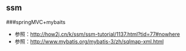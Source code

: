 ## ssm

###springMVC+mybaits

- 参照：http://how2j.cn/k/ssm/ssm-tutorial/1137.html?tid=77#nowhere
- 参照：http://www.mybatis.org/mybatis-3/zh/sqlmap-xml.html